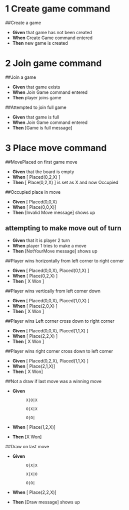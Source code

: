 # 1 Create game command

##Create a game
- __Given__ that game has not been created
- __When__ Create Game command entered
- __Then__ new game is created

# 2 Join game command

##Join a game
- __Given__ that game exists
- __When__ Join Game command entered
- __Then__ player joins game

##Attempted to join full game
- __Given__ that game is full
- __When__ Join Game command entered
- __Then__ [Game is full message]

# 3 Place move command

##MovePlaced on first game move
- __Given__ that the board is empty
- __When__ [ Placed(0,2,X) ]
- __Then__ [ Place(0,2,X) ] is set as X and now Occupied

##Occupied place in move
- __Given__ [ Placed(0,0,X)
- __When__ [ Place(0,0,X)]
- __Then__ [Invalid Move message] shows up

## attempting to make move out of turn
- __Given__ that it is player 2 turn
- __When__ player 1 tries to make a move
- __Then__ [NotYourMove message] shows up

##Player wins horizontally from left corner to right corner
- __Given__ [ Placed(0,0,X), Placed(0,1,X) ]
- __When__ [ Place(0,2,X) ]
- __Then__ [ X Won ]

##Player wins vertically from left corner down
- __Given__ [ Placed(0,0,X), Placed(1,0,X) ]
- __When__ [ Place(2,0,X) ]
- __Then__ [ X Won ]

##Player wins Left corner cross down to right corner
- __Given__ [ Placed(0,0,X), Placed(1,1,X) ]
- __When__ [ Place(2,2,X) ]
- __Then__ [ X Won ]

##Player wins right corner cross down to left corner
- __Given__ [ Placed(0,2,X), Placed(1,1,X) ]
- __When__ [ Place(2,1,X)]
- __Then__ [ X Won]

##Not a draw if last move was a winning move
- __Given__ 

            X|O|X

            O|X|X
            
            O|O|
- __When__ [ Place(1,2,X)]
- __Then__ [X Won]

##Draw on last move
- __Given__ 

            O|X|X
            
            X|X|O
            
            O|O|
- __When__ [ Place(2,2,X)]
- __Then__ [Draw message] shows up
